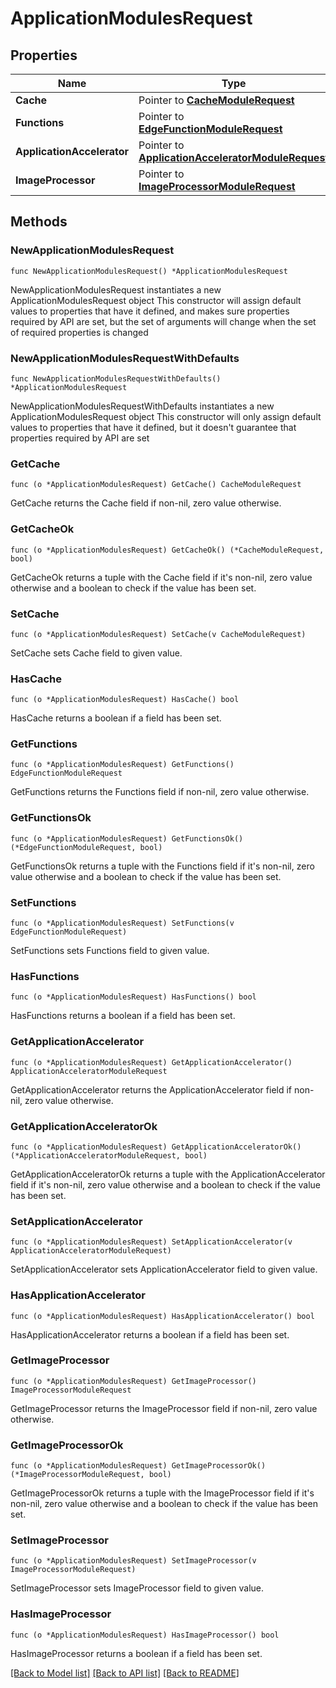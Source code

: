 # ApplicationModulesRequest

## Properties

Name | Type | Description | Notes
------------ | ------------- | ------------- | -------------
**Cache** | Pointer to [**CacheModuleRequest**](CacheModuleRequest.md) |  | [optional] 
**Functions** | Pointer to [**EdgeFunctionModuleRequest**](EdgeFunctionModuleRequest.md) |  | [optional] 
**ApplicationAccelerator** | Pointer to [**ApplicationAcceleratorModuleRequest**](ApplicationAcceleratorModuleRequest.md) |  | [optional] 
**ImageProcessor** | Pointer to [**ImageProcessorModuleRequest**](ImageProcessorModuleRequest.md) |  | [optional] 

## Methods

### NewApplicationModulesRequest

`func NewApplicationModulesRequest() *ApplicationModulesRequest`

NewApplicationModulesRequest instantiates a new ApplicationModulesRequest object
This constructor will assign default values to properties that have it defined,
and makes sure properties required by API are set, but the set of arguments
will change when the set of required properties is changed

### NewApplicationModulesRequestWithDefaults

`func NewApplicationModulesRequestWithDefaults() *ApplicationModulesRequest`

NewApplicationModulesRequestWithDefaults instantiates a new ApplicationModulesRequest object
This constructor will only assign default values to properties that have it defined,
but it doesn't guarantee that properties required by API are set

### GetCache

`func (o *ApplicationModulesRequest) GetCache() CacheModuleRequest`

GetCache returns the Cache field if non-nil, zero value otherwise.

### GetCacheOk

`func (o *ApplicationModulesRequest) GetCacheOk() (*CacheModuleRequest, bool)`

GetCacheOk returns a tuple with the Cache field if it's non-nil, zero value otherwise
and a boolean to check if the value has been set.

### SetCache

`func (o *ApplicationModulesRequest) SetCache(v CacheModuleRequest)`

SetCache sets Cache field to given value.

### HasCache

`func (o *ApplicationModulesRequest) HasCache() bool`

HasCache returns a boolean if a field has been set.

### GetFunctions

`func (o *ApplicationModulesRequest) GetFunctions() EdgeFunctionModuleRequest`

GetFunctions returns the Functions field if non-nil, zero value otherwise.

### GetFunctionsOk

`func (o *ApplicationModulesRequest) GetFunctionsOk() (*EdgeFunctionModuleRequest, bool)`

GetFunctionsOk returns a tuple with the Functions field if it's non-nil, zero value otherwise
and a boolean to check if the value has been set.

### SetFunctions

`func (o *ApplicationModulesRequest) SetFunctions(v EdgeFunctionModuleRequest)`

SetFunctions sets Functions field to given value.

### HasFunctions

`func (o *ApplicationModulesRequest) HasFunctions() bool`

HasFunctions returns a boolean if a field has been set.

### GetApplicationAccelerator

`func (o *ApplicationModulesRequest) GetApplicationAccelerator() ApplicationAcceleratorModuleRequest`

GetApplicationAccelerator returns the ApplicationAccelerator field if non-nil, zero value otherwise.

### GetApplicationAcceleratorOk

`func (o *ApplicationModulesRequest) GetApplicationAcceleratorOk() (*ApplicationAcceleratorModuleRequest, bool)`

GetApplicationAcceleratorOk returns a tuple with the ApplicationAccelerator field if it's non-nil, zero value otherwise
and a boolean to check if the value has been set.

### SetApplicationAccelerator

`func (o *ApplicationModulesRequest) SetApplicationAccelerator(v ApplicationAcceleratorModuleRequest)`

SetApplicationAccelerator sets ApplicationAccelerator field to given value.

### HasApplicationAccelerator

`func (o *ApplicationModulesRequest) HasApplicationAccelerator() bool`

HasApplicationAccelerator returns a boolean if a field has been set.

### GetImageProcessor

`func (o *ApplicationModulesRequest) GetImageProcessor() ImageProcessorModuleRequest`

GetImageProcessor returns the ImageProcessor field if non-nil, zero value otherwise.

### GetImageProcessorOk

`func (o *ApplicationModulesRequest) GetImageProcessorOk() (*ImageProcessorModuleRequest, bool)`

GetImageProcessorOk returns a tuple with the ImageProcessor field if it's non-nil, zero value otherwise
and a boolean to check if the value has been set.

### SetImageProcessor

`func (o *ApplicationModulesRequest) SetImageProcessor(v ImageProcessorModuleRequest)`

SetImageProcessor sets ImageProcessor field to given value.

### HasImageProcessor

`func (o *ApplicationModulesRequest) HasImageProcessor() bool`

HasImageProcessor returns a boolean if a field has been set.


[[Back to Model list]](../README.md#documentation-for-models) [[Back to API list]](../README.md#documentation-for-api-endpoints) [[Back to README]](../README.md)


